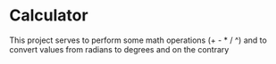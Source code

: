# Calculator
This project serves to perform some math operations (+ - * / ^) and to convert values ​​from radians to degrees and on the contrary